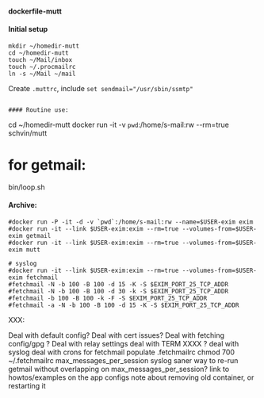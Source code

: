#### dockerfile-mutt

#### Initial setup

```
mkdir ~/homedir-mutt
cd ~/homedir-mutt
touch ~/Mail/inbox
touch ~/.procmailrc
ln -s ~/Mail ~/mail
```

Create `.muttrc`, include `set sendmail="/usr/sbin/ssmtp"`

```

#### Routine use:
```
cd ~/homedir-mutt
docker run -it -v `pwd`:/home/s-mail:rw --rm=true schvin/mutt
# for getmail:
bin/loop.sh

#### Archive:

```
#docker run -P -it -d -v `pwd`:/home/s-mail:rw --name=$USER-exim exim
#docker run -it --link $USER-exim:exim --rm=true --volumes-from=$USER-exim getmail
#docker run -it --link $USER-exim:exim --rm=true --volumes-from=$USER-exim mutt

# syslog
#docker run -it --link $USER-exim:exim --rm=true --volumes-from=$USER-exim fetchmail
#fetchmail -N -b 100 -B 100 -d 15 -K -S $EXIM_PORT_25_TCP_ADDR
#fetchmail -N -b 100 -B 100 -d 30 -k -S $EXIM_PORT_25_TCP_ADDR
#fetchmail -b 100 -B 100 -k -F -S $EXIM_PORT_25_TCP_ADDR
#fetchmail -a -N -b 100 -B 100 -d 15 -K -S $EXIM_PORT_25_TCP_ADDR

```
XXX:

Deal with default config?
Deal with cert issues?
Deal with fetching config/gpg ?
Deal with relay settings
deal with TERM XXXX ?
deal with syslog
deal with crons for fetchmail
populate .fetchmailrc
chmod 700 ~/.fetchmailrc
max_messages_per_session
syslog
saner way to re-run getmail without overlapping on max_messages_per_session?
link to howtos/examples on the app configs
note about removing old container, or restarting it
